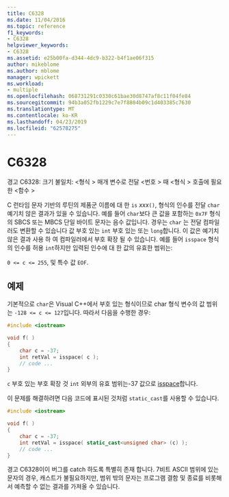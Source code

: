 ```yaml
---
title: C6328
ms.date: 11/04/2016
ms.topic: reference
f1_keywords:
- C6328
helpviewer_keywords:
- C6328
ms.assetid: e25b00fa-d344-4dc9-b322-b4f1ae06f315
author: mikeblome
ms.author: mblome
manager: wpickett
ms.workload:
- multiple
ms.openlocfilehash: 068731291c0330c61bae30d8747af8c11f04fe84
ms.sourcegitcommit: 94b3a052fb1229c7e7f8804b09c1d403385c7630
ms.translationtype: MT
ms.contentlocale: ko-KR
ms.lasthandoff: 04/23/2019
ms.locfileid: "62578275"
---
```

# <a name="c6328"></a>C6328
경고 C6328: 크기 불일치: \<형식 > 매개 변수로 전달 \<번호 > 때 \<형식 > 호출에 필요한 \<함수 >

 C 런타임 문자 기반의 루틴의 제품군 이름에 대 한 `is` *xxx*`()`, 형식의 인수를 전달 `char` 예기치 않은 결과가 있을 수 있습니다. 예를 들어 `char`보다 큰 값을 포함하는 `0x7F` 형식의 SBCS 또는 MBCS 단일 바이트 문자는 음수 값입니다. 경우는 `char` 는 전달 컴파일러도 변환할 수 있습니다 값 부호 있는 `int` 부호 있는 또는 `long`합니다. 이 값은 예기치 않은 결과 사용 하 여 컴파일러에서 부호 확장 될 수 있습니다. 예를 들어 `isspace` 형식의 인수를 허용 `int`하지만 입력된 인수에 대 한 값의 유효한 범위는:

 `0 <= c <= 255`, 및 특수 값 `EOF`.

## <a name="example"></a>예제
 기본적으로 `char`은 Visual C++에서 부호 있는 형식이므로 char 형식 변수의 값 범위는 `-128 <= c <= 127`입니다. 따라서 다음을 수행한 경우:

```cpp
#include <iostream>

void f( )
{
    char c = -37;
    int retVal = isspace( c );
    // code ...
}
```

 `c` 부호 있는 부호 확장 것 `int` 외부의 유효 범위는-37 값으로 [isspace](/cpp/standard-library/locale-functions#isspace)합니다.

 이 문제를 해결하려면 다음 코드에 표시된 것처럼 `static_cast`를 사용할 수 있습니다.

```cpp
#include <iostream>

void f( )
{
    char c = -37;
    int retVal = isspace( static_cast<unsigned char> (c) );
    // code ...
}
```

 경고 C6328이이 버그를 catch 하도록 특별히 존재 합니다. 7비트 ASCII 범위에 있는 문자의 경우, 캐스트가 불필요하지만, 범위 밖의 문자는 프로그램 결함 및 종료를 비롯해서 예측할 수 없는 결과를 가져올 수 있습니다.